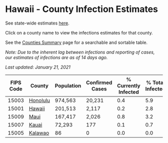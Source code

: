# Hawaii - County Infection Estimates

See state-wide estimates [here](/infections/us-hi).

Click on a county name to view the infections estimates for that county.

See the [Counties Summary](/infections/summary-counties) page for a searchable and sortable table.

*Note: Due to the inherent lag between infections and reporting of cases, our estimates of infections are as of 14 days ago.*

*Last updated: January 21, 2021*

|   FIPS Code |               County |   Population |   Confirmed Cases |   % Currently Infected |   % Total Infected |
|-------------|----------------------|--------------|-------------------|------------------------|--------------------|
|       15003 | [Honolulu](honolulu) |      974,563 |            20,231 |                    0.4 |                5.9 |
|       15001 |     [Hawaii](hawaii) |      201,513 |             2,117 |                    0.2 |                2.8 |
|       15009 |         [Maui](maui) |      167,417 |             2,026 |                    0.8 |                3.2 |
|       15007 |       [Kauai](kauai) |       72,293 |               177 |                    0.1 |                0.7 |
|       15005 |   [Kalawao](kalawao) |           86 |                 0 |                    0.0 |                0.0 |